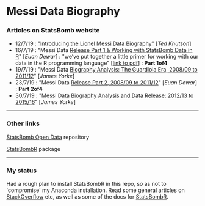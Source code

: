 # Messi Data Biography

### Articles on StatsBomb website

* 12/7/19 : ["Introducing the Lionel Messi Data Biography"](https://statsbomb.com/2019/07/welcome-to-the-messi-data-biography/) [*Ted Knutson*]
* 16/7/19 : "Messi Data [Release Part 1 & Working with StatsBomb Data in R](https://statsbomb.com/2019/07/messi-data-release-part-1-working-with-statsbomb-data-in-r/)" [*Euan Dewar*] : "we’ve put together a little primer for working with our data in the R programming language" [[link to pdf](http://statsbomb.com/wp-content/uploads/2019/07/Using-StatsBomb-Data-In-R-English.pdf)] : **Part 1of4**
* 19/7/19 : "Messi Data [Biography Analysis: The Guardiola Era, 2008/09 to 2011/12](https://statsbomb.com/2019/07/messi2/)" [*James Yorke*]
* 23/7/19 : "Messi Data [Release Part 2, 2008/09 to 2011/12](https://statsbomb.com/2019/07/messi-data-release-part-2-2008-09-2011-12/)" [*Euan Dewar*] : **Part 2of4**
* 30/7/19 : "Messi Data [Biography Analysis and Data Release: 2012/13 to 2015/16](https://statsbomb.com/2019/07/messi-data-biography-analysis-and-data-release-2012-13-to-2015-16/)" [*James Yorke*]

---

### Other links

[StatsBomb Open Data](https://github.com/statsbomb/open-data) repository

[StatsBombR](https://github.com/statsbomb/StatsBombR) package

---

### My status

Had a rough plan to install StatsBombR in this repo, so as not to 'compromise' my Anaconda installation. Read some general articles on [StackOverflow](https://stackoverflow.com/questions/34705917/conda-how-to-install-r-packages-that-are-not-available-in-r-essentials) etc, as well as some of the docs for [StatsBombR](https://github.com/statsbomb/StatsBombR). 
